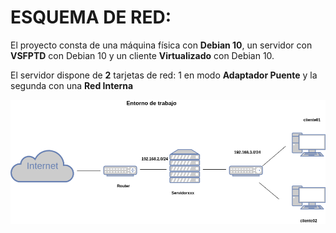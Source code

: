 # ESQUEMA DE RED:

El proyecto consta de una máquina física con **Debian 10**, un servidor con **VSFPTD**
con Debian 10 y un cliente **Virtualizado** con Debian 10.

El servidor dispone de **2** tarjetas de red: 1 en modo **Adaptador Puente** y la segunda con 
una **Red Interna**

![Esquema.png](https://github.com/Juanrdls/NGINX/blob/main/Capturas/Esquema.png)
